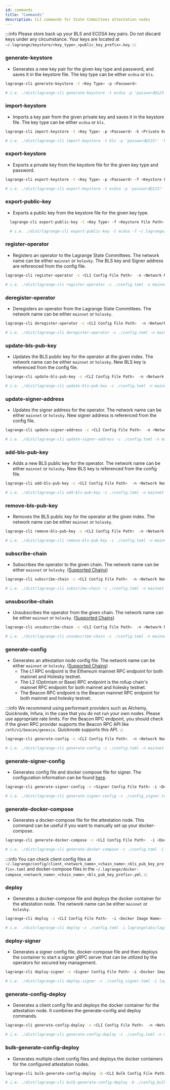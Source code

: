 ```yaml
---
id: commands
title: "Commands"
description: CLI commands for State Committees attestation nodes
---
```


:::info
Please store back up your BLS and ECDSA key pairs. Do not discard keys under any circumstance. Your keys are located at `~/.lagrange/keystore/<key_type>_<public_key_prefix>.key`.
:::

### generate-keystore

- Generates a new key pair for the given key type and password, and saves it in the keystore file. The key type can be either `ecdsa` or `bls`.

```bash
lagrange-cli generate-keystore -t <Key Type> -p <Password>

# i.e. ./dist/lagrange-cli generate-keystore -t ecdsa -p 'password@123!'
```

### import-keystore

- Imports a key pair from the given private key and saves it in the keystore file. The key type can be either `ecdsa` or `bls`.

```bash
lagrange-cli import-keystore -t <Key Type> -p <Password> -k <Private Key>

# i.e. ./dist/lagrange-cli import-keystore -t bls -p 'password@123!' -k 0x1234567890abcdef...
```

### export-keystore

- Exports a private key from the keystore file for the given key type and password.

```bash
lagrange-cli export-keystore -t <Key Type> -p <Password> -f <Keystore File Path>

# i.e. ./dist/lagrange-cli export-keystore -t ecdsa -p 'password@123!' -f ~/.lagrange/keystore/bls_.key
```

### export-public-key

- Exports a public key from the keystore file for the given key type.

```bash
  lagrange-cli export-public-key -t <Key Type> -f <Keystore File Path>

  # i.e. ./dist/lagrange-cli export-public-key -t ecdsa -f ~/.lagrange/keystore/ecdsa_.key
```

### register-operator

- Registers an operator to the Lagrange State Committees. The network name can be either `mainnet` or `holesky`. The BLS key and Signer address are referenced from the config file.

```bash
lagrange-cli register-operator -c <CLI Config File Path>  -n <Network Name>

# i.e. ./dist/lagrange-cli register-operator -c ./config.toml -n mainnet
```

### deregister-operator

- Deregisters an operator from the Lagrange State Committees. The network name can be either `mainnet` or `holesky`.

```bash
lagrange-cli deregister-operator -c <CLI Config File Path>  -n <Network Name>

# i.e. ./dist/lagrange-cli deregister-operator -c ./config.toml -n mainnet
```

### update-bls-pub-key

- Updates the BLS public key for the operator at the given index. The network name can be either `mainnet` or `holesky`. New BLS key is referenced from the config file.

```bash
lagrange-cli update-bls-pub-key -c <CLI Config File Path>  -n <Network Name> -i <Key Index>

# i.e. ./dist/lagrange-cli update-bls-pub-key -c ./config.toml -n mainnet -i 0
```

### update-signer-address

- Updates the signer address for the operator. The network name can be either `mainnet` or `holesky`. New signer address is referenced from the config file.

```bash
lagrange-cli update-signer-address -c <CLI Config File Path>  -n <Network Name>

# i.e. ./dist/lagrange-cli update-signer-address -c ./config.toml -n mainnet
```

### add-bls-pub-key

- Adds a new BLS public key for the operator. The network name can be either `mainnet` or `holesky`. New BLS key is referenced from the config file.

```bash
lagrange-cli add-bls-pub-key -c <CLI Config File Path>  -n <Network Name>

# i.e. ./dist/lagrange-cli add-bls-pub-key -c ./config.toml -n mainnet
```

### remove-bls-pub-key

- Removes the BLS public key for the operator at the given index. The network name can be either `mainnet` or `holesky`.

```bash
lagrange-cli remove-bls-pub-key -c <CLI Config File Path>  -n <Network Name> -i <Key Index>

# i.e. ./dist/lagrange-cli remove-bls-pub-key -c ./config.toml -n mainnet -i 0
```

### subscribe-chain

- Subscribes the operator to the given chain. The network name can be either `mainnet` or `holesky`. ([Supported Chains](/state-committees/operator-guide/supported-chains))

```bash
lagrange-cli subscribe-chain -c <CLI Config File Path>  -n <Network Name> -r <Chain Name>

# i.e. ./dist/lagrange-cli subscribe-chain -c ./config.toml -n mainnet -r optimism
```

### unsubscribe-chain

- Unsubscribes the operator from the given chain. The network name can be either `mainnet` or `holesky`. ([Supported Chains](/state-committees/operator-guide/supported-chains))

```bash
lagrange-cli unsubscribe-chain -c <CLI Config File Path>  -n <Network Name> -r <Chain Name>

# i.e. ./dist/lagrange-cli unsubscribe-chain -c ./config.toml -n mainnet -r optimism
```

### generate-config

- Generates an attestation node config file. The network name can be either `mainnet` or `holesky`. ([Supported Chains](/state-committees/operator-guide/supported-chains))
  - The L1 RPC endpoint is the Ethereum mainnet RPC endpoint for both mainnet and Holesky testnet.
  - The L2 (Optimism or Base) RPC endpoint is the rollup chain's mainnet RPC endpoint for both mainnet and holesky testnet.
  - The Beacon RPC endpoint is the Beacon mainnet RPC endpoint for both mainnet and holesky testnet.

:::info
We recommend using performant providers such as Alchemy, Quicknode, Infura, in the case that you do not run your own nodes. Please use appropriate rate limits. For the Beacon RPC endpoint, you should check if the given RPC provider supports the Beacon RPC API like `/eth/v1/beacon/genesis`. Quicknode supports this API.
:::

```bash
lagrange-cli generate-config -c <CLI Config File Path>  -n <Network Name> -r <Chain Name>

# i.e. ./dist/lagrange-cli generate-config -c ./config.toml -n mainnet -r optimism
```

### generate-signer-config

- Generates config file and docker compose file for signer. The configuration information can be found [here](/state-committees/run-node/configuration).
```bash
lagrange-cli generate-signer-config -c <Signer Config File Path> -i <Docker Image Name>

# i.e. ./dist/lagrange-cli generate-signer-config -c ./config_signer.toml -i lagrangelabs/lagrange-node:v1.1.5
```

### generate-docker-compose

- Generates a docker-compose file for the attestation node. This command can be useful if you want to manually set up your docker-compose.

```bash
lagrange-cli generate-docker-compose -c <CLI Config File Path>  -i <Docker Image Name> -n <Node Config File Path>

# i.e. ./dist/lagrange-cli generate-docker-compose -c ./config.toml -i lagrangelabs/lagrange-node:v1.1.5 -n ~/.lagrange/config/client_mainnet_optimism_.toml
```

:::info
You can check client config files at` ~/.lagrange/config/client_<network_name>_<chain_name>_<bls_pub_key_prefix>.toml` and docker-compose files in the `~/.lagrange/docker-compose_<network_name>_<chain_name>_<bls_pub_key_prefix>.yml`.
:::

### deploy

- Generates a docker-compose file and deploys the docker container for the attestation node. The network name can be either `mainnet` or `holesky`.

```bash
lagrange-cli deploy -c <CLI Config File Path>  -i <Docker Image Name> -n <Node Config File Path>

# i.e. ./dist/lagrange-cli deploy -c ./config.toml -i lagrangelabs/lagrange-node:v1.1.5 -n ~/.lagrange/config/client_mainnet_optimism_.toml
```

### deploy-signer

- Generates a signer config file, docker-compose file and then deploys the container to start a signer gRPC server that can be utilized by the operators for secured key management.

```bash
lagrange-cli deploy-signer -c <Signer Config File Path> -i <Docker Image Name>

# i.e. ./dist/lagrange-cli deploy-signer -c ./config_signer.toml -i lagrangelabs/lagrange-node:v1.1.5
```

### generate-config-deploy

- Generates a client config file and deploys the docker container for the attestation node. It combines the generate-config and deploy commands.

```bash
lagrange-cli generate-config-deploy -c <CLI Config File Path>  -n <Network Name> -r <Chain Name> -i <Docker Image Name>

# i.e. ./dist/lagrange-cli generate-config-deploy -c ./config.toml -n mainnet -r optimism -i lagrangelabs/lagrange-node:v1.1.5
```

### bulk-generate-config-deploy

- Generates multiple client config files and deploys the docker containers for the configured attestation nodes.

```bash
lagrange-cli bulk-generate-config-deploy -b <CLI Bulk Config File Path> -n <Network Name> -i <Docker Image Name>

# i.e. ./dist/lagrange-cli bulk-generate-config-deploy -b ./config_bulk.toml -n mainnet -i lagrangelabs/lagrange-node:v1.1.5
```